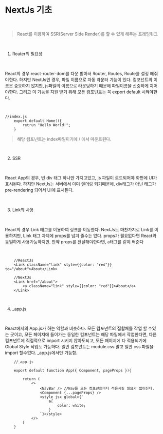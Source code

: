 # NextJs 기초 

<br />

> React를 이용하여 SSR(Server Side Render)를 할 수 있게 해주는 프레임워크

<br />

1. Router의 필요성

<br />

React의 경우 react-router-dom를 다운 받아서 Router, Routes, Route를 설정 해줘야한다. 
하지만 NextJs인 경우, 파일 이름으로 자동 라운터 기능이 있다. 컴포넌트의 이름은 중요하지 않지만, js파일의 이름으로 라운팅하기 때문에 파일이름을 신중하게 지어야한다. 그리고 이 기능을 지원 받기 위해 모든 컴포넌트는 꼭 export default 시켜야한다.

<br />

```
//index.js
    export default Home(){
        retrun "Hello World!";
    }
```
>해당 컴포넌트는 index파일이기에 / 에서 마운트된다.

<br />

2. SSR

<br />

React App의 경우, 빈 div 태그 하나만 가지고있고, js 파일이 로드되어야 화면에 UI가 표시된다. 하지만 NextJs는 서버에서 이미 렌더링 되기때문에, div태그가 아닌 태그가 pre-rendering 되어서 UI에 표시된다. 

<br />

3. Link의 사용

<br />

React의 경우 Link 태그를 이용하여 링크를 이동한다. NextJs도 마찬가지로 Link를 이용하지만, Link 태그 자체에 props를 넘겨 줄수는 없다. props가 필요없다면 React와 동일하게 사용가능하지만, 만약 props를 전달해야한다면, a태그를 같이 써준다

<br />

```
    //ReactJs
    <Link className="link" style={{color: "red"}} to="/about">About</Link>

    //NextJs
    <Link href="/about">
        <a className="link" style={{color: "red"}}>About</a>
    </Link>
```

<br />

4. _app.js

<br />

React에서의 App.js가 하는 역할과 비슷하다. 모든 컴포넌트의 집합체를 작업 할 수있는 곳이고, 모든 페이지에 들어가는 동일한 컴포넌트는 해당 파일에서 작업한다면, 다른 컴포넌트에
직접적으로 import 시키지 않아도되고, 모든 페이지에 다 적용되기에 Global Style 작업도 가능하다. 
일반 컴포넌트는 module.css 말고 일반 css 파일을 import 할수없다. _app.js에서만 가능함.

```
    //_app.js

    export default function App({ Component, pageProps }){

        return (
            <>
                <NavBar /> //Nav를 모든 컴포넌트마다 적용시킬 필요가 없어진다.
                <Component {...pageProps} />
                <style jsx global>{`
                    a{
                        color: white;
                    }
                `}</style>
            </>
        )
    }
```